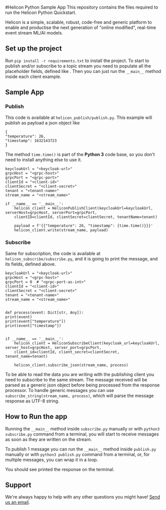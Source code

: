 #Helicon Python Sample App
This repository contains the files required to run the Helicon Python Quickstart.

Helicon is a simple, scalable, robust, code-free and generic platform to enable and productise the next generation of "online modified", real-time event stream ML/AI models.

## Set up the project

Run `pip install -r requirements.txt` to install the project.
To start to publish and/or subscribe to a topic stream you need to populate all the placeholder fields, defined like <placeholder>.
Then you can just run the `__main__` method inside each client example.

## Sample App
### Publish
This code is available at `helicon_publish/publish.py`. This example will publish as payload a json object like
```
{
"temperature": 26,
"timestamp": 1632143723
}
```
The method `time.time()` is part of the __Python 3__ code base, so you don't need to install anything else to use it.
```
keycloakUrl = "<keycloak-url>"
grpcHost = "<grpc-host>"
grpcPort = "<grpc-port>"
clientId = "<client-id>"
clientSecret = "<client-secret>"
tenant = "<tenant-name>"
stream_name = "<stream_name>"

if __name__ == '__main__':
    helicon_client = HeliconPublishClient(keycloakUrl=keycloakUrl, serverHost=grpcHost, serverPort=grpcPort,
    clientID=clientId, clientSecret=clientSecret, tenantName=tenant)

    payload = f'{{"temperature": 26, "timestamp": {time.time()}}}'
    helicon_client.write(stream_name, payload)
```
### Subscribe
Same for subscription, the code is available at `helicon_subscribe/subscribe.py`, and it is going to print the message, and its fields, defined above.
```
keycloakUrl = "<keycloak-url>"
grpcHost = "<grpc-host>"
grpcPort = 0  # "<grpc-port-as-int>"
clientId = "<client-id>"
clientSecret = "<client-secret>"
tenant = "<tenant-name>"
stream_name = "<stream_name>"


def process(event: Dict[str, Any]):
print(event)
print(event["temperature"])
print(event["timestamp"])


if __name__ == '__main__':
    helicon_client = HeliconSubscribeClient(keycloak_url=keycloakUrl, server_host=grpcHost, server_port=grpcPort,
    client_id=clientId, client_secret=clientSecret, tenant_name=tenant)

    helicon_client.subscribe_json(stream_name, process)
```
To be able to read the data you are writing with the publishing client you need to subscribe to the same stream.
The message received will be parsed as a generic json object before being processed from the response processor.
To handle generic messages you can use `subscribe_string(stream_name, process)`, which will parse the message response as UTF-8 string.

## How to Run the app

Running the `__main__` method inside `subscribe.py` manually or with `python3 subscribe.py` command from a terminal, you will start to receive messages as soon as they are written on the stream.

To publish 1 message you can run the `__main__` method inside `publish.py` manually or with `python3 publish.py` command from a terminal, or, for multiple messages, you can wrap it in a loop.

You should see printed the response on the terminal.

## Support
We're always happy to help with any other questions you might have! [Send us an email](mailto:support@radicalbit.io).